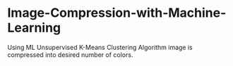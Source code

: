 # Image-Compression-with-Machine-Learning
Using ML Unsupervised K-Means Clustering Algorithm image is compressed into desired number of colors. 
